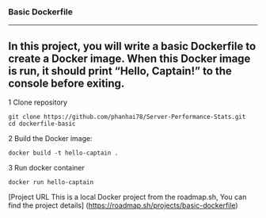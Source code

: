 ### Basic Dockerfile
---
In this project, you will write a basic Dockerfile to create a Docker image. When this Docker image is run, it should print “Hello, Captain!” to the console before exiting.
---
1 Clone repository 
```
git clone https://github.com/phanhai78/Server-Performance-Stats.git
cd dockerfile-basic
```
2 Build the Docker image:
```
docker build -t hello-captain .
```
3 Run docker container
```
docker run hello-captain
```
[Project URL This is a local Docker project from the roadmap.sh, You can find the project details] (https://roadmap.sh/projects/basic-dockerfile)
